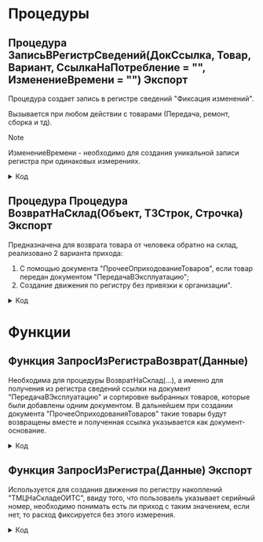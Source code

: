 # Процедуры

## Процедура ЗаписьВРегистрСведений(ДокСсылка, Товар, Вариант, СсылкаНаПотребление = "", ИзменениеВремени = "") Экспорт 
Процедура создает запись в регистре сведений "Фиксация изменений". 

Вызывается при любом действии с товарами (Передача, ремонт, сборка и тд).

> [!NOTE]
> ИзменениеВремени - необходимо для создания уникальной записи регистра при одинаковых измерениях.
 
<details>
<summary> Код </summary>
        
      НаборЗаписей = РегистрыСведений.ФиксацияИзменений.СоздатьНаборЗаписей();
      НаборЗаписей.Отбор.Регистратор.Установить(ДокСсылка); 
      НаборЗаписей.Прочитать();
      НоваяЗапись = НаборЗаписей.Добавить();
      Если ТипЗнч(ИзменениеВремени) = Тип("Число") Тогда
       НоваяЗапись.Дата = ТекущаяДата() - ИзменениеВремени;
      Иначе	
       НоваяЗапись.Дата = ТекущаяДата();
      КонецЕсли;
      НоваяЗапись.СерийныйНомер = Товар.СерийныйНомер;
      НоваяЗапись.Количество = Товар.Количество;
      НоваяЗапись.Номенклатура = Товар.Номенклатура;
      Если СсылкаНаПотребление = "" ИЛИ  ТипЗнч(ИзменениеВремени) = Тип("Число") Тогда 
       НоваяЗапись.ДокументыРедактирования = Документы.ВнутреннееПотребление.ПустаяСсылка();
      Иначе
       НоваяЗапись.ДокументыРедактирования = СсылкаНаПотребление;
      КонецЕсли;
      Если Вариант = "Передача" Тогда
       НоваяЗапись.Статус = Перечисления.ВариантыСкладскогоУчета.ПередалиВЭксплуатацию;
      ИначеЕсли Вариант = "Списание" Тогда
       НоваяЗапись.Статус = Перечисления.ВариантыСкладскогоУчета.СписалиНаРасходы;
      ИначеЕсли Вариант = "ОтработанРанее" Тогда
       НоваяЗапись.Статус = Перечисления.ВариантыСкладскогоУчета.ОтработанРанее;
      ИначеЕсли Вариант = "Отменили" Тогда
       НоваяЗапись.Статус = Перечисления.ВариантыСкладскогоУчета.Отменили;
      ИначеЕсли Вариант = "ВернулиИзЭксплуатации" Тогда
       НоваяЗапись.Статус = Перечисления.ВариантыСкладскогоУчета.ВернулиИзЭксплуатации;
      ИначеЕсли Вариант = "ВернулиОтработанРанее" Тогда 
       НоваяЗапись.Статус = Перечисления.ВариантыСкладскогоУчета.Вернули_ОтработанРанее;
      ИначеЕсли Вариант = "ИспользовалиДляСборки" Тогда
       НоваяЗапись.Статус = Перечисления.ВариантыСкладскогоУчета.ИспользовалиДляСборки;
      ИначеЕсли Вариант = "СписалиНаРасходы_Ремонт" Тогда
       НоваяЗапись.Статус = Перечисления.ВариантыСкладскогоУчета.СписалиНаРасходы_Ремонт;
      КонецЕсли;
      Если НЕ ТипЗнч(ДокСсылка) = Тип("ДокументСсылка.СборкаТоваров") Тогда		
       НоваяЗапись.ФИО  = ДокСсылка.ФИО;    
      КонецЕсли;
      НоваяЗапись.ТекущийПользователь = Пользователи.ТекущийПользователь(); 
      НаборЗаписей.Записать();
</details>

## Процедура Процедура ВозвратНаСклад(Объект, ТЗСтрок, Строчка) Экспорт
Предназначена для возврата товара от человека обратно на склад, реализовано 2 варианта прихода: 
1. С помощью документа "ПрочееОприходованиеТоваров", если товар передан документом "ПередачаВЭксплуатацию";
2. Создание движения по регистру без привязки к организации".

<details>
<summary> Код </summary>
 
     Если Строчка.ВариантВнесения = Перечисления.ВариантыВнесения.Передача Тогда
     НайденныеСтроки = ТЗСтрок.НайтиСтроки(Новый Структура("ВариантВнесения", Строчка.ВариантВнесения)); 
     Док = Новый ТаблицаЗначений;
     Для Каждого Позиция Из НайденныеСтроки Цикл
      Если Док.Количество() = 0 Тогда
       Док = ЗапросИзРегистраВозврат(Новый Структура("Номенклатура, СерийныйНомер", Позиция.Номенклатура, Позиция.СерийныйНомер)); 	
      Иначе 
       НоваяСтрока = Док.Добавить();
       ЗаполнитьЗначенияСвойств(НоваяСтрока, ЗапросИзРегистраВозврат(Новый Структура("Номенклатура, СерийныйНомер", Позиция.Номенклатура, Позиция.СерийныйНомер))[0]); 
      КонецЕсли;
     КонецЦикла;
     Док.Сортировать("ДокументыРедактирования");
     Пока Док.Количество() > 0 Цикл
      ПоискПоДок = Док.НайтиСтроки(Новый Структура("ДокументыРедактирования", Док[0].ДокументыРедактирования)); 
      ВозвратИзЭксплуатации = Документы.ПрочееОприходованиеТоваров.СоздатьДокумент();
      ВозвратИзЭксплуатации.Дата                  = ТекущаяДата();
      ВозвратИзЭксплуатации.Организация           = Объект.Организация;
      ВозвратИзЭксплуатации.Подразделение         = Справочники.СтруктураПредприятия.НайтиПоНаименованию("Отдел ИТС");
      ВозвратИзЭксплуатации.ХозяйственнаяОперация = Перечисления.ХозяйственныеОперации.ВозвратИзЭксплуатации;
      ВозвратИзЭксплуатации.Склад                 = Справочники.Склады.НайтиПоНаименованию("Отдел ИТС (администрирование)");
      ВозвратИзЭксплуатации.Валюта                = Справочники.Валюты.НайтиПоНаименованию("руб.");
      ВозвратИзЭксплуатации.ВариантПриемкиТоваров = Перечисления.ВариантыПриемкиТоваров.РазделенаТолькоПоНакладным;
      СсылкаНового = Документы.ПрочееОприходованиеТоваров.ПолучитьСсылку();
      ВозвратИзЭксплуатации.УстановитьСсылкуНового(СсылкаНового);
      Для Каждого НайденнаяСтрока Из ПоискПоДок Цикл
       ВозвратИзЭксплуатации.ДокументОснование = НайденнаяСтрока.ДокументыРедактирования; 
       Стр = ВозвратИзЭксплуатации.Товары.Добавить();
       ЗаполнитьЗначенияСвойств(Стр, НайденнаяСтрока);  
       Стр.КоличествоУпаковок    = НайденнаяСтрока.Количество; 
       Стр.ФизическоеЛицо        = Объект.ФИО.ФизическоеЛицо;  
       Стр.Цена                  = 100; 
       Стр.Партия                = НайденнаяСтрока.ДокументыРедактирования.Товары[0].Партия;
       Стр.СтатьяРасходовДоходов = ПланыВидовХарактеристик.СтатьиДоходов.НайтиПоНаименованию("Возврат из эксплуатации");
       ОИТС_УчетТМЦ.ЗаписьВРегистрСведений(Объект.Ссылка, 
       Новый Структура("Номенклатура, СерийныйНомер, Количество", НайденнаяСтрока.Номенклатура, 
       НайденнаяСтрока.СерийныйНомер, НайденнаяСтрока.Количество), "ВернулиИзЭксплуатации", ВозвратИзЭксплуатации.ПолучитьСсылкуНового());
       ТЗСтрок.Удалить(ТЗСтрок.Найти(НайденнаяСтрока.СерийныйНомер));
       Док.Удалить(НайденнаяСтрока);
      КонецЦикла;
      Если ВозвратИзЭксплуатации.Товары.Количество() > 0 Тогда 
       ВозвратИзЭксплуатации.Записать(РежимЗаписиДокумента.Проведение);
      КонецЕсли;
     КонецЦикла;
    ИначеЕсли Строчка.ВариантВнесения = Перечисления.ВариантыВнесения.Списание ИЛИ Строчка.ВариантВнесения = Перечисления.ВариантыВнесения.ЗаписьВРегистре Тогда
     Док = Документы.УчетОтработанныхРанееТМЦ.СоздатьДокумент();
     СсылкаНового = Документы.УчетОтработанныхРанееТМЦ.ПолучитьСсылку();
     Док.УстановитьСсылкуНового(СсылкаНового); 
     СсылкаНовойРеализации = Док.ПолучитьСсылкуНового();	
     НайденныеСтроки = ТЗСтрок.НайтиСтроки(Новый Структура("ВариантВнесения", Строчка.ВариантВнесения));
     ИндексСтроки = 0;
     Для Каждого ТекСтрока Из НайденныеСтроки Цикл
      Набор = РегистрыНакопления.ТМЦНаСкладеОИТС.СоздатьНаборЗаписей();
      Набор.Отбор.Регистратор.Установить(СсылкаНовойРеализации);
      Набор.Прочитать();
      ИндексСтроки = ИндексСтроки + 1;
      Движение = Набор.Добавить();
      Движение.ВидДвижения        = ВидДвиженияНакопления.Приход;
      Движение.Период             = ТекущаяДата();
      Движение.НаименованиеТовара = ТекСтрока.Номенклатура;
      Движение.Количество         = ТекСтрока.Количество;
      Движение.ЕдиницыИзмерения   = ТекСтрока.Номенклатура.ЕдиницаИзмерения;
      Движение.СсылкаНаДокумент   = Объект.Ссылка;
      Движение.СерийныйНомер      = ТекСтрока.СерийныйНомер;
      Движение.ОтработанРанее     = Истина;
      Набор.Записать();
      ОИТС_УчетТМЦ.ЗаписьВРегистрСведений(Объект.Ссылка, 
      Новый Структура("Номенклатура, СерийныйНомер, Количество", ТекСтрока.Номенклатура, 
      ТекСтрока.СерийныйНомер, ТекСтрока.Количество), "ВернулиОтработанРанее", СсылкаНовойРеализации, ИндексСтроки);
      ТЗСтрок.Удалить(ТекСтрока);
     КонецЦикла;
    КонецЕсли;
 </details>

# Функции

## Функция ЗапросИзРегистраВозврат(Данные)
Необходима для процедуры ВозвратНаСклад(...), а именно для получения из регистра сведений ссылки на документ "ПередачаВЭксплуатацию"
и сортировке выбранных товаров, которые были добавлены одним документом. В дальнейшем при создании документа "ПрочееОприходованияТоваров"
такие товары будут возвращены вместе и полученная ссылка указывается как документ-основание.

<details>
<summary> Код </summary>
 
    Запрос = Новый Запрос;
    Запрос.Текст = 
    "ВЫБРАТЬ ПЕРВЫЕ 1
    |	ФиксацияИзменений.ДокументыРедактирования КАК ДокументыРедактирования,
    |	ФиксацияИзменений.СерийныйНомер КАК СерийныйНомер,
    |	ФиксацияИзменений.Номенклатура КАК Номенклатура,
    |	ФиксацияИзменений.Количество КАК Количество
    |ИЗ
    |	РегистрСведений.ФиксацияИзменений КАК ФиксацияИзменений
    |ГДЕ
    |	ФиксацияИзменений.СерийныйНомер = &СерийныйНомер
    |	И ФиксацияИзменений.Номенклатура = &Номенклатура
    |	И ФиксацияИзменений.Статус = &Статус
    |
    |УПОРЯДОЧИТЬ ПО
    |	ФиксацияИзменений.Дата УБЫВ";
    
    Запрос.УстановитьПараметр("Номенклатура", Данные.Номенклатура);
    Запрос.УстановитьПараметр("СерийныйНомер", Данные.СерийныйНомер);
    Запрос.УстановитьПараметр("СерийныйНомер", Данные.СерийныйНомер);
    Запрос.УстановитьПараметр("Статус", Перечисления.ВариантыСкладскогоУчета.ПередалиВЭксплуатацию);
     
    РезультатЗапроса = Запрос.Выполнить();
     
    ВыборкаДетальныеЗаписи = РезультатЗапроса.Выгрузить();
    
    Возврат ВыборкаДетальныеЗаписи;
</details>

## Функция ЗапросИзРегистра(Данные) Экспорт
Используется для создания движения по регистру накоплений "ТМЦНаСкладеОИТС", ввиду того, что пользоваель указывает серийный номер, необходимо понимать есть ли приход с таким значением, если нет, то расход фиксируется без этого измерения.

<details>
<summary> Код </summary>
 
    Запрос = Новый Запрос;
    Запрос.Текст = 
    "ВЫБРАТЬ
    |	ТМЦНаСкладеОИТСОстатки.СерийныйНомер КАК СерийныйНомер
    |ИЗ
    |	РегистрНакопления.ТМЦНаСкладеОИТС.Остатки КАК ТМЦНаСкладеОИТСОстатки
    |ГДЕ
    |	ТМЦНаСкладеОИТСОстатки.СерийныйНомер = &СерийныйНомер";
     
    Запрос.УстановитьПараметр("СерийныйНомер", Данные);
     
    РезультатЗапроса = Запрос.Выполнить();
     
    ВыборкаДетальныеЗаписи = РезультатЗапроса.Выгрузить();
    
    Возврат ВыборкаДетальныеЗаписи;
</details>

